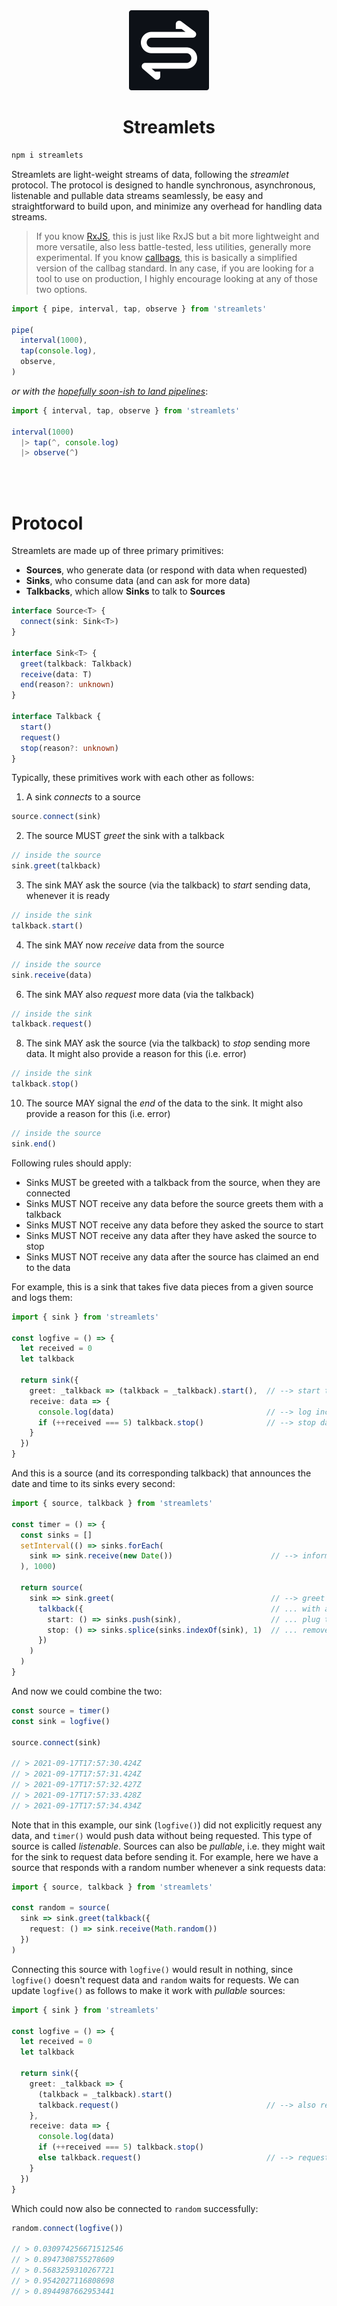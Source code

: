 <div align="center">

<img src="./misc/logo-cutout.svg" width="128px"/>
  
# Streamlets

</div>
  
```bash
npm i streamlets
```
  
Streamlets are light-weight streams of data, following the _streamlet_ protocol. The protocol is designed to handle synchronous, asynchronous, listenable and pullable data streams seamlessly, be easy and straightforward to build upon, and minimize any overhead for handling data streams.

> If you know [RxJS](https://rxjs.dev), this is just like RxJS but a bit more lightweight and more versatile, also less battle-tested, less utilities, generally more experimental. If you know [callbags](https://github.com/callbag/callbag), this is basically a simplified version of the callbag standard. In any case, if you are looking for a tool to use on production, I highly encourage looking at any of those two options.

```js
import { pipe, interval, tap, observe } from 'streamlets'

pipe(
  interval(1000),
  tap(console.log),
  observe,
)
```

_or with the [hopefully soon-ish to land pipelines](https://github.com/tc39/proposal-pipeline-operator)_:

```js
import { interval, tap, observe } from 'streamlets'

interval(1000)
  |> tap(^, console.log)
  |> observe(^)
```

<br><br>

# Protocol

Streamlets are made up of three primary primitives:

- **Sources**, who generate data (or respond with data when requested)
- **Sinks**, who consume data (and can ask for more data)
- **Talkbacks**, which allow **Sinks** to talk to **Sources**

```ts
interface Source<T> {
  connect(sink: Sink<T>)
}

interface Sink<T> {
  greet(talkback: Talkback)
  receive(data: T)
  end(reason?: unknown)
}

interface Talkback {
  start()
  request()
  stop(reason?: unknown)
}
```

Typically, these primitives work with each other as follows:

1. A sink _connects_ to a source
```js
source.connect(sink)
```
2. The source MUST _greet_ the sink with a talkback
```js
// inside the source
sink.greet(talkback)
```
3. The sink MAY ask the source (via the talkback) to _start_ sending data, whenever it is ready
```js
// inside the sink
talkback.start()
```
4. The sink MAY now _receive_ data from the source
```js
// inside the source
sink.receive(data)
```
6. The sink MAY also _request_ more data (via the talkback)
```js
// inside the sink
talkback.request()
```
8. The sink MAY ask the source (via the talkback) to _stop_ sending more data. It might also provide a reason for this (i.e. error)
```js
// inside the sink
talkback.stop()
```
10. The source MAY signal the _end_ of the data to the sink. It might also provide a reason for this (i.e. error)
```js
// inside the source
sink.end()
```

Following rules should apply:

- Sinks MUST be greeted with a talkback from the source, when they are connected
- Sinks MUST NOT receive any data before the source greets them with a talkback
- Sinks MUST NOT receive any data before they asked the source to start
- Sinks MUST NOT receive any data after they have asked the source to stop
- Sinks MUST NOT receive any data after the source has claimed an end to the data

For example, this is a sink that takes five data pieces from a given source and logs them:
```ts
import { sink } from 'streamlets'

const logfive = () => {
  let received = 0
  let talkback

  return sink({
    greet: _talkback => (talkback = _talkback).start(),  // --> start the data when got the talkback
    receive: data => {
      console.log(data)                                  // --> log incoming data
      if (++received === 5) talkback.stop()              // --> stop data when we've got enough
    }
  })
}
```

And this is a source (and its corresponding talkback) that announces the date and time to its sinks every second:

```ts
import { source, talkback } from 'streamlets'

const timer = () => {
  const sinks = []
  setInterval(() => sinks.forEach(
    sink => sink.receive(new Date())                      // --> inform all sinks of the date every second
  ), 1000)

  return source(
    sink => sink.greet(                                   // --> greet incoming sinks ...
      talkback({                                          // ... with a talkback ...
        start: () => sinks.push(sink),                    // ... plug them into sinks when they want to start
        stop: () => sinks.splice(sinks.indexOf(sink), 1)  // ... remove them from sinks when they want to stop
      })
    )
  )
}
```

And now we could combine the two:

```ts
const source = timer()
const sink = logfive()

source.connect(sink)

// > 2021-09-17T17:57:30.424Z
// > 2021-09-17T17:57:31.424Z
// > 2021-09-17T17:57:32.427Z
// > 2021-09-17T17:57:33.428Z
// > 2021-09-17T17:57:34.434Z
```
Note that in this example, our sink (`logfive()`) did not explicitly request any data, and `timer()` would push data without being requested. This type of source is called _listenable_. Sources can also be _pullable_, i.e. they might wait for the sink to request data before sending it. For example, here we have a source that responds with a random number whenever a sink requests data:
```ts
import { source, talkback } from 'streamlets'

const random = source(
  sink => sink.greet(talkback({
    request: () => sink.receive(Math.random())
  })
)
```
Connecting this source with `logfive()` would result in nothing, since `logfive()` doesn't request data and `random` waits for requests. We can update `logfive()` as follows to make it work with _pullable_ sources:
```ts diff
import { sink } from 'streamlets'

const logfive = () => {
  let received = 0
  let talkback

  return sink({
    greet: _talkback => {
      (talkback = _talkback).start()
      talkback.request()                                 // --> also request data to be sent
    },
    receive: data => {
      console.log(data)
      if (++received === 5) talkback.stop()
      else talkback.request()                            // --> request more data when needed
    }
  })
}
```
Which could now also be connected to `random` successfully:
```js
random.connect(logfive())

// > 0.030974256671512546
// > 0.8947308755278609
// > 0.5683259310267721
// > 0.9542027116808698
// > 0.8944987662953441
```
